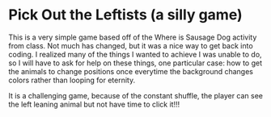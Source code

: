 # Pick Out the Leftists (a silly game)

This is a very simple game based off of the Where is Sausage Dog activity from class. Not much has changed, but it was a nice way to get back into coding. I realized many of the things I wanted to achieve I was unable to do, so I will have to ask for help on these things, one particular case: how to get the animals to change positions once everytime the background changes colors rather than looping for eternity.

It is a challenging game, because of the constant shuffle, the player can see the left leaning animal but not have time to click it!!!
